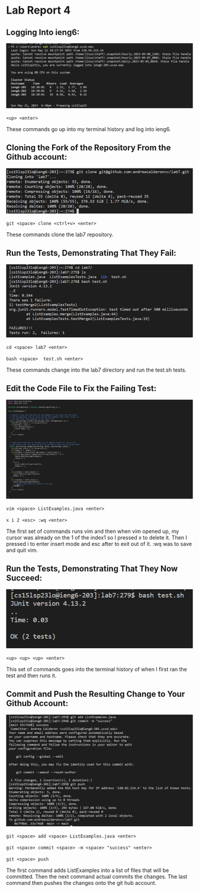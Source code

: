 # Lab Report 4

## Logging Into ieng6:

![Step 1](step1)

`<up> <enter>`

These commands go up into my terminal history and log into ieng6.
  
## Cloning the Fork of the Repository From the Github account:
  
![Step 2](step2)
  
`git <space> clone <ctrl+v> <enter>`

These commands clone the lab7 repository.

## Run the Tests, Demonstrating That They Fail:

![Step 3](step3)

`cd <space> lab7 <enter>`

`bash <space>  test.sh <enter>`

These commands change into the lab7 directory and run the test.sh tests.

## Edit the Code File to Fix the Failing Test:

![Step 4](step4)

`vim <space> ListExamples.java <enter>`

`x i 2 <esc> :wq <enter>`

The first set of commands runs vim and then when vim opened up, my cursor was already on the 1 of the index1 so I pressed x to delete it. Then I pressed i to enter insert mode and esc after to exit out of it. :wq was to save and quit vim.

## Run the Tests, Demonstrating That They Now Succeed:

![Step 5](step5)

`<up> <up> <up> <enter>`

This set of commands goes into the terminal history of when I first ran the test and then runs it.

## Commit and Push the Resulting Change to Your Github Account:

![Step 6](step6)

`git <space> add <space> ListExamples.java <enter>`

`git <space> commit <space> -m <space> "success" <enter>`

`git <space> push`

The first command adds ListExamples into a list of files that will be committed. Then the next command actual commits the changes. The last command then pushes the changes onto the git hub account.


